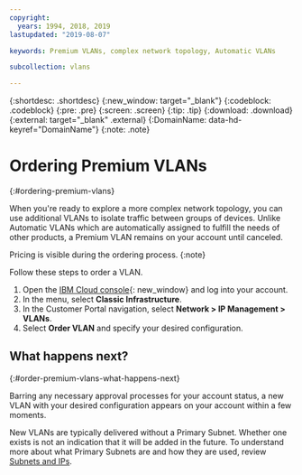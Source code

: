 ```yaml
---
copyright:
  years: 1994, 2018, 2019
lastupdated: "2019-08-07"

keywords: Premium VLANs, complex network topology, Automatic VLANs

subcollection: vlans

---
```



{:shortdesc: .shortdesc}
{:new_window: target="_blank"}
{:codeblock: .codeblock}
{:pre: .pre}
{:screen: .screen}
{:tip: .tip}
{:download: .download}
{:external: target="_blank" .external}
{:DomainName: data-hd-keyref="DomainName"}
{:note: .note}

# Ordering Premium VLANs
{:#ordering-premium-vlans}

When you're ready to explore a more complex network topology, you can use additional VLANs to isolate traffic between groups of devices. Unlike Automatic VLANs which are automatically assigned to fulfill the needs of other products, a Premium VLAN remains on your account until canceled.

Pricing is visible during the ordering process.
{:note}

Follow these steps to order a VLAN.

  1. Open the [IBM Cloud console](https://{DomainName}/){: new_window} and log into your account.
  1. In the menu, select **Classic Infrastructure**.
  1. In the Customer Portal navigation, select **Network > IP Management > VLANs**.
  1. Select **Order VLAN** and specify your desired configuration.

## What happens next?
{:#order-premium-vlans-what-happens-next}

Barring any necessary approval processes for your account status, a new VLAN with your desired configuration appears on your account within a few moments.

New VLANs are typically delivered without a Primary Subnet. Whether one exists is not an indication that it will be added in the future. To understand more about what Primary Subnets are and how they are used, review [Subnets and IPs](/docs/infrastructure/subnets?topic=subnets-getting-started).
